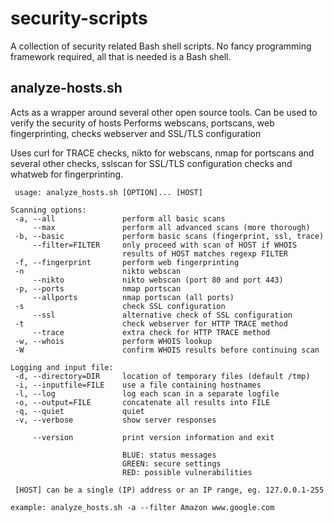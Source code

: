 security-scripts
================

A collection of security related Bash shell scripts.
No fancy programming framework required, all that is needed is a Bash shell.

analyze-hosts.sh
----------------
Acts as a wrapper around several other open source tools. Can be used to verify the security of hosts
Performs webscans, portscans, web fingerprinting, checks webserver and SSL/TLS configuration

Uses curl for TRACE checks, nikto for webscans, nmap for portscans and several other checks, sslscan for SSL/TLS configuration checks and whatweb for fingerprinting. 

```
 usage: analyze_hosts.sh [OPTION]... [HOST]

Scanning options:
 -a, --all               perform all basic scans
     --max               perform all advanced scans (more thorough)
 -b, --basic             perform basic scans (fingerprint, ssl, trace)
     --filter=FILTER     only proceed with scan of HOST if WHOIS
                         results of HOST matches regexp FILTER
 -f, --fingerprint       perform web fingerprinting
 -n                      nikto webscan
     --nikto             nikto webscan (port 80 and port 443)
 -p, --ports             nmap portscan
     --allports          nmap portscan (all ports)
 -s                      check SSL configuration
     --ssl               alternative check of SSL configuration
 -t                      check webserver for HTTP TRACE method
     --trace             extra check for HTTP TRACE method
 -w, --whois             perform WHOIS lookup
 -W                      confirm WHOIS results before continuing scan

Logging and input file:
 -d, --directory=DIR     location of temporary files (default /tmp)
 -i, --inputfile=FILE    use a file containing hostnames
 -l, --log               log each scan in a separate logfile
 -o, --output=FILE       concatenate all results into FILE
 -q, --quiet             quiet
 -v, --verbose           show server responses

     --version           print version information and exit

                         BLUE: status messages
                         GREEN: secure settings
                         RED: possible vulnerabilities

 [HOST] can be a single (IP) address or an IP range, eg. 127.0.0.1-255

example: analyze_hosts.sh -a --filter Amazon www.google.com
```